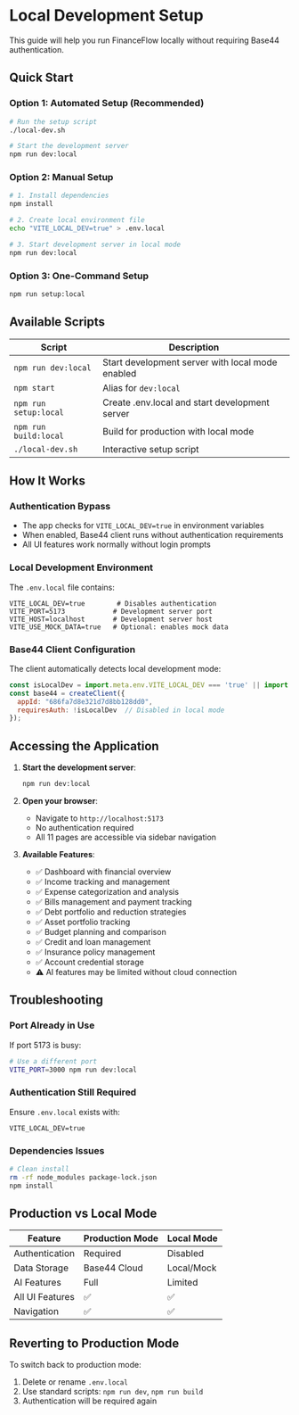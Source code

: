# Local Development Setup

This guide will help you run FinanceFlow locally without requiring Base44 authentication.

## Quick Start

### Option 1: Automated Setup (Recommended)
```bash
# Run the setup script
./local-dev.sh

# Start the development server
npm run dev:local
```

### Option 2: Manual Setup
```bash
# 1. Install dependencies
npm install

# 2. Create local environment file
echo "VITE_LOCAL_DEV=true" > .env.local

# 3. Start development server in local mode
npm run dev:local
```

### Option 3: One-Command Setup
```bash
npm run setup:local
```

## Available Scripts

| Script | Description |
|--------|-------------|
| `npm run dev:local` | Start development server with local mode enabled |
| `npm start` | Alias for `dev:local` |
| `npm run setup:local` | Create .env.local and start development server |
| `npm run build:local` | Build for production with local mode |
| `./local-dev.sh` | Interactive setup script |

## How It Works

### Authentication Bypass
- The app checks for `VITE_LOCAL_DEV=true` in environment variables
- When enabled, Base44 client runs without authentication requirements
- All UI features work normally without login prompts

### Local Development Environment
The `.env.local` file contains:
```env
VITE_LOCAL_DEV=true        # Disables authentication
VITE_PORT=5173            # Development server port
VITE_HOST=localhost       # Development server host  
VITE_USE_MOCK_DATA=true   # Optional: enables mock data
```

### Base44 Client Configuration
The client automatically detects local development mode:
```javascript
const isLocalDev = import.meta.env.VITE_LOCAL_DEV === 'true' || import.meta.env.DEV;
const base44 = createClient({
  appId: "686fa7d8e321d7d8bb128dd0",
  requiresAuth: !isLocalDev  // Disabled in local mode
});
```

## Accessing the Application

1. **Start the development server**:
   ```bash
   npm run dev:local
   ```

2. **Open your browser**:
   - Navigate to `http://localhost:5173`
   - No authentication required
   - All 11 pages are accessible via sidebar navigation

3. **Available Features**:
   - ✅ Dashboard with financial overview
   - ✅ Income tracking and management
   - ✅ Expense categorization and analysis
   - ✅ Bills management and payment tracking
   - ✅ Debt portfolio and reduction strategies
   - ✅ Asset portfolio tracking
   - ✅ Budget planning and comparison
   - ✅ Credit and loan management
   - ✅ Insurance policy management
   - ✅ Account credential storage
   - ⚠️  AI features may be limited without cloud connection

## Troubleshooting

### Port Already in Use
If port 5173 is busy:
```bash
# Use a different port
VITE_PORT=3000 npm run dev:local
```

### Authentication Still Required
Ensure `.env.local` exists with:
```env
VITE_LOCAL_DEV=true
```

### Dependencies Issues
```bash
# Clean install
rm -rf node_modules package-lock.json
npm install
```

## Production vs Local Mode

| Feature | Production Mode | Local Mode |
|---------|----------------|------------|
| Authentication | Required | Disabled |
| Data Storage | Base44 Cloud | Local/Mock |
| AI Features | Full | Limited |
| All UI Features | ✅ | ✅ |
| Navigation | ✅ | ✅ |

## Reverting to Production Mode

To switch back to production mode:
1. Delete or rename `.env.local`
2. Use standard scripts: `npm run dev`, `npm run build`
3. Authentication will be required again